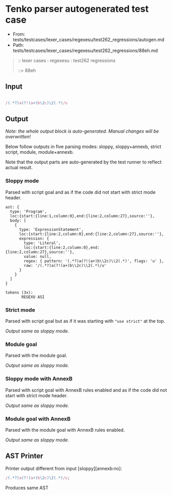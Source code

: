 # Tenko parser autogenerated test case

- From: tests/testcases/lexer_cases/regexesu/test262_regressions/autogen.md
- Path: tests/testcases/lexer_cases/regexesu/test262_regressions/88eh.md

> :: lexer cases : regexesu : test262 regressions
>
> ::> 88eh

## Input


`````js

/(.*?)a(?!(a+)b\2c)\2(.*)/u
`````

## Output

_Note: the whole output block is auto-generated. Manual changes will be overwritten!_

Below follow outputs in five parsing modes: sloppy, sloppy+annexb, strict script, module, module+annexb.

Note that the output parts are auto-generated by the test runner to reflect actual result.

### Sloppy mode

Parsed with script goal and as if the code did not start with strict mode header.

`````
ast: {
  type: 'Program',
  loc:{start:{line:1,column:0},end:{line:2,column:27},source:''},
  body: [
    {
      type: 'ExpressionStatement',
      loc:{start:{line:2,column:0},end:{line:2,column:27},source:''},
      expression: {
        type: 'Literal',
        loc:{start:{line:2,column:0},end:{line:2,column:27},source:''},
        value: null,
        regex: { pattern: '(.*?)a(?!(a+)b\\2c)\\2(.*)', flags: 'u' },
        raw: '/(.*?)a(?!(a+)b\\2c)\\2(.*)/u'
      }
    }
  ]
}

tokens (3x):
       REGEXU ASI
`````

### Strict mode

Parsed with script goal but as if it was starting with `"use strict"` at the top.

_Output same as sloppy mode._

### Module goal

Parsed with the module goal.

_Output same as sloppy mode._

### Sloppy mode with AnnexB

Parsed with script goal with AnnexB rules enabled and as if the code did not start with strict mode header.

_Output same as sloppy mode._

### Module goal with AnnexB

Parsed with the module goal with AnnexB rules enabled.

_Output same as sloppy mode._

## AST Printer

Printer output different from input [sloppy][annexb:no]:

````js
/(.*?)a(?!(a+)b\2c)\2(.*)/u;
````

Produces same AST
